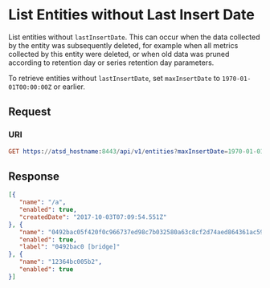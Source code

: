 # List Entities without Last Insert Date

List entities without `lastInsertDate`. This can occur when the data collected by the entity was subsequently deleted, for example when all metrics collected by this entity were deleted, or when old data was pruned according to retention day or series retention day parameters.

To retrieve entities without `lastInsertDate`, set `maxInsertDate` to `1970-01-01T00:00:00Z` or earlier.

## Request

### URI

```elm
GET https://atsd_hostname:8443/api/v1/entities?maxInsertDate=1970-01-01T00:00:00Z&limit=3
```

## Response

```json
[{
   "name": "/a",
   "enabled": true,
   "createdDate": "2017-10-03T07:09:54.551Z"
}, {
   "name": "0492bac05f420f0c966737ed98c7b032580a63c8cf2d74aed864361ac5927295",
   "enabled": true,
   "label": "0492bac0 [bridge]"
}, {
   "name": "12364bc005b2",
   "enabled": true
}]
```
